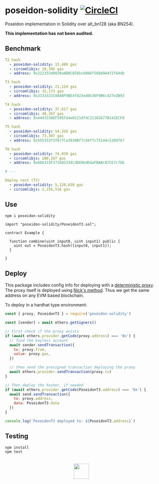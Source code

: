 # poseidon-solidity [![CircleCI](https://img.shields.io/circleci/build/github/vimwitch/poseidon-solidity/main)](https://dl.circleci.com/status-badge/redirect/gh/vimwitch/poseidon-solidity/tree/main)

Poseidon implementation in Solidity over alt_bn128 (aka BN254).

**This implementation has not been audited.**

## Benchmark

```yaml
T2 hash
  - poseidon-solidity: 13,488 gas
  - circomlibjs: 19,395 gas
  - address: 0x22233340039aAB0C858bc6086f508d9A4f2fA4db

T3 hash
  - poseidon-solidity: 21,124 gas
  - circomlibjs: 32,173 gas
  - address: 0x3333333C0A88F9BE4fd23ed0536F9B6c427e3B93

T4 hash
  - poseidon-solidity: 37,617 gas
  - circomlibjs: 48,267 gas
  - address: 0x4443338EF595F44e0121df4C21102677B142ECF0

T5 hash
  - poseidon-solidity: 54,326 gas
  - circomlibjs: 73,307 gas
  - address: 0x555333f3f677Ca3930Bf7c56ffc75144c51D9767

T6 hash
  - poseidon-solidity: 74,039 gas
  - circomlibjs: 100,197 gas
  - address: 0x666333F371685334CdD69bdDdaFBABc87CE7c7Db

# ---

Deploy cost (T3)
  - poseidon-solidity: 5,129,638 gas
  - circomlibjs: 2,156,516 gas
```

## Use

```sh
npm i poseidon-solidity
```

```solidity
import "poseidon-solidity/PoseidonT3.sol";

contract Example {

  function combine(uint input0, uint input1) public {
    uint out = PoseidonT3.hash([input0, input1]);
  }

}
```

## Deploy

This package includes config info for deploying with a [deterministic proxy](https://github.com/Arachnid/deterministic-deployment-proxy). The proxy itself is deployed using [Nick's method](https://eips.ethereum.org/EIPS/eip-1820#deployment-method). Thus we get the same address on any EVM based blockchain.

To deploy in a hardhat type environment:

```js
const { proxy, PoseidonT3 } = require('poseidon-solidity')

const [sender] = await ethers.getSigners()

// First check if the proxy exists
if (await ethers.provider.getCode(proxy.address) === '0x') {
  // fund the keyless account
  await sender.sendTransaction({
    to: proxy.from,
    value: proxy.gas,
  })

  // then send the presigned transaction deploying the proxy
  await ethers.provider.sendTransaction(proxy.tx)
}

// Then deploy the hasher, if needed
if (await ethers.provider.getCode(PoseidonT3.address) === '0x') {
  await send.sendTransaction({
    to: proxy.address,
    data: PoseidonT3.data
  })
}

console.log(`PoseidonT3 deployed to: ${PoseidonT3.address}`)
```

## Testing

```sh
npm install
npm test
```

<br />

<div align="center">
<a href="https://appliedzkp.org">
<img width="50px" height="auto" src="https://raw.githubusercontent.com/vimwitch/poseidon-solidity/main/pse_logo.svg" />
</a>
</div>
